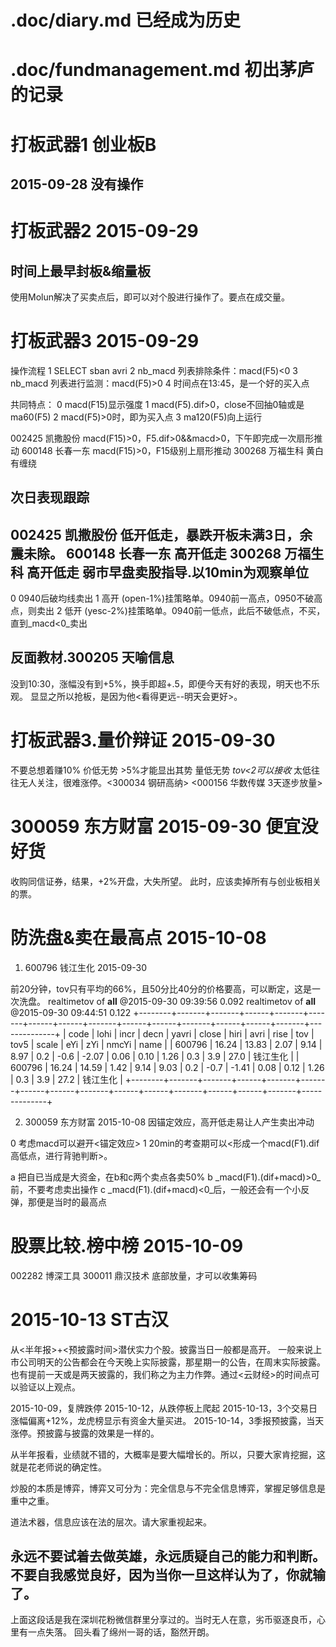 # .doc/diary.md           已经成为历史
# .doc/fundmanagement.md  初出茅庐的记录 

# 打板武器1 创业板B

  2015-09-28 没有操作
---------------------------------------------------------------------------

# 打板武器2 2015-09-29

  时间上最早封板&缩量板
---------------------------------------------------------------------------
  使用Molun解决了买卖点后，即可以对个股进行操作了。要点在成交量。

# 打板武器3 2015-09-29

  操作流程
  1 SELECT sban avri
  2 nb_macd 列表排除条件：macd(F5)<0
  3 nb_macd 列表进行监测：macd(F5)>0
  4 时间点在13:45，是一个好的买入点

  共同特点：
  0 macd(F15)显示强度
  1 macd(F5).dif>0，close不回抽0轴或是ma60(F5)
  2 macd(F5)>0时，即为买入点
  3 ma120(F5)向上运行

  002425	凯撒股份  macd(F15)>0，F5.dif>0&&macd>0，下午即完成一次扇形推动
  600148	长春一东  macd(F15)>0，F15级别上扇形推动
  300268	万福生科  黄白有缠绕

  次日表现跟踪
---------------------------------------------------------------------------
  002425	凯撒股份  低开低走，暴跌开板未满3日，余震未除。
  600148	长春一东  高开低走
  300268	万福生科  高开低走
  弱市早盘卖股指导.以10min为观察单位
---------------------------------------------------------------------------
  0 0940后破均线卖出
  1 高开 (open-1%)挂策略单。0940前一高点，0950不破高点，则卖出
  2 低开 (yesc-2%)挂策略单。0940前一低点，此后不破低点，不买，直到_macd<0_卖出


  反面教材.300205	天喻信息
---------------------------------------------------------------------------
  没到10:30，涨幅没有到+5%，换手即超+.5，即便今天有好的表现，明天也不乐观。
  显显之所以抢板，是因为他<看得更远--明天会更好>。

# 打板武器3.量价辩证 2015-09-30

  不要总想着赚10%
  价低无势 >5%才能显出其势
  量低无势 _tov<2可以接收_ 太低往往无人关注，很难涨停。<300034	钢研高纳> 
  <000156	华数传媒 3天逐步放量>

# 300059	东方财富 2015-09-30 便宜没好货

  收购同信证券，结果，+2%开盘，大失所望。
  此时，应该卖掉所有与创业板相关的票。

# 防洗盘&卖在最高点 2015-10-08

1. 600796	钱江生化 2015-09-30

前20分钟，tov只有平均的66%，且50分比40分的价格要高，可以断定，这是一次洗盘。
realtimetov of __all__ @2015-09-30 09:39:56 0.092
realtimetov of __all__ @2015-09-30 09:44:51 0.122
+--------+-------+-------+------+-------+-------+------+------+-------+------+------+-------+------+------+-------+--------------+
| code   | lohi  | incr  | decn | yavri | close | hiri | avri | rise  | tov  | tov5 | scale | eYi  | zYi  | nmcYi | name         |
| 600796 | 16.24 | 13.83 | 2.07 |  9.14 |  8.97 |  0.2 | -0.6 | -2.07 | 0.06 | 0.10 |  1.26 |  0.3 |  3.9 |  27.0 | 钱江生化     |
| 600796 | 16.24 | 14.59 | 1.42 |  9.14 |  9.03 |  0.2 | -0.7 | -1.41 | 0.08 | 0.12 |  1.26 |  0.3 |  3.9 |  27.2 | 钱江生化     |
+--------+-------+-------+------+-------+-------+------+------+-------+------+------+-------+------+------+-------+--------------+

2. 300059	东方财富 2015-10-08 因锚定效应，高开低走易让人产生卖出冲动

0 考虑macd可以避开<锚定效应>
1 20min的考查期可以<形成一个macd(F1).dif高低点，进行背驰判断>。

a 把自已当成是大资金，在b和c两个卖点各卖50%
b _macd(F1).(dif+macd)>0_前，不要考虑卖出操作
c _macd(F1).(dif+macd)<0_后，一般还会有一个小反弹，那便是当时的最高点

# 股票比较.榜中榜 2015-10-09

002282	博深工具
300011	鼎汉技术
底部放量，才可以收集筹码

# 2015-10-13 ST古汉

从<半年报>+<预披露时间>潜伏实力个股。披露当日一般都是高开。
一般来说上市公司明天的公告都会在今天晚上实际披露，那星期一的公告，在周末实际披露。
也有提前一天或是两天披露的，我们称之为主力作弊。通过<云财经>的时间点可以验证以上观点。

2015-10-09，复牌跌停
2015-10-12，从跌停板上爬起
2015-10-13，3个交易日涨幅偏离+12%，龙虎榜显示有资金大量买进。
2015-10-14，3季报预披露，当天涨停。预披露与披露的效果是一样的。

从半年报看，业绩就不错的，大概率是要大幅增长的。所以，只要大家肯挖掘，这就是花老师说的确定性。

炒股的本质是博弈，博弈又可分为：完全信息与不完全信息博弈，掌握足够信息是重中之重。

道法术器，信息应该在法的层次。请大家重视起来。

永远不要试着去做英雄，永远质疑自己的能力和判断。不要自我感觉良好，因为当你一旦这样认为了，你就输了。
-------------
上面这段话是我在深圳花粉微信群里分享过的。当时无人在意，劣币驱逐良币，心里有一点失落。
回头看了绵州一哥的话，豁然开朗。
